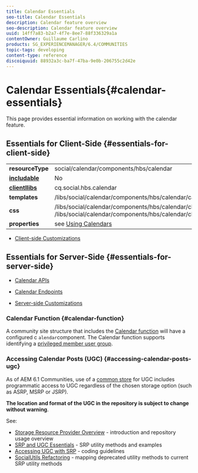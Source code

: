 ```yaml
---
title: Calendar Essentials
seo-title: Calendar Essentials
description: Calendar feature overview
seo-description: Calendar feature overview
uuid: 14ff7a83-b2a7-4f7e-8ee7-88f336329a1a
contentOwner: Guillaume Carlino
products: SG_EXPERIENCEMANAGER/6.4/COMMUNITIES
topic-tags: developing
content-type: reference
discoiquuid: 88932a3c-ba7f-47ba-9e0b-206755c2d42e
---
```


# Calendar Essentials{#calendar-essentials}

This page provides essential information on working with the calendar feature.

## Essentials for Client-Side {#essentials-for-client-side}

<table> 
 <tbody>
  <tr>
   <td> <strong>resourceType</strong></td> 
   <td>social/calendar/components/hbs/calendar</td> 
  </tr>
  <tr>
   <td> <a href="../../communities/using/scf.md#add-or-include-a-communities-component"><strong>includable</strong></a></td> 
   <td>No</td> 
  </tr>
  <tr>
   <td> <a href="../../communities/using/client-customize.md#clientlibs-for-scf"><strong>clientllibs</strong></a></td> 
   <td>cq.social.hbs.calendar</td> 
  </tr>
  <tr>
   <td> <strong>templates</strong></td> 
   <td>/libs/social/calendar/components/hbs/calendar/calendar.hbs</td> 
   <td> </td> 
  </tr>
  <tr>
   <td> <strong>css</strong></td> 
   <td>/libs/social/calendar/components/hbs/calendar/clientlibs/css/calendar.css<br /> /libs/social/calendar/components/hbs/calendar/clientlibs/css/jqueryui.css</td> 
  </tr>
  <tr>
   <td><strong> properties</strong></td> 
   <td>see <a href="../../communities/using/calendar.md">Using Calendars</a></td> 
  </tr>
 </tbody>
</table>

* [Client-side Customizations](../../communities/using/client-customize.md)

## Essentials for Server-Side {#essentials-for-server-side}

* [Calendar APIs](https://helpx.adobe.com/experience-manager/6-4/sites/developing/using/reference-materials/javadoc/com/adobe/cq/social/calendar/client/api/package-summary.html)

* [Calendar Endpoints](https://helpx.adobe.com/experience-manager/6-4/sites/developing/using/reference-materials/javadoc/com/adobe/cq/social/calendar/client/endpoints/package-summary.html)

* [Server-side Customizations](../../communities/using/server-customize.md)

### Calendar Function {#calendar-function}

A community site structure that includes the [Calendar function](../../communities/using/functions.md#calendar-function) will have a configured c `alendar`component. The Calendar function supports identifying a [privileged member user group](../../communities/using/users.md#privileged-members-group).

### Accessing Calendar Posts (UGC) {#accessing-calendar-posts-ugc}

As of AEM 6.1 Communities, use of a [common store](../../communities/using/working-with-srp.md) for UGC includes programmatic access to UGC regardless of the chosen storage option (such as ASRP, MSRP or JSRP).

**The location and format of the UGC in the repository is subject to change without warning**.

See:

* [Storage Resource Provider Overview](../../communities/using/srp.md) - introduction and repository usage overview
* [SRP and UGC Essentials](../../communities/using/srp-and-ugc.md) - SRP utility methods and examples
* [Accessing UGC with SRP](../../communities/using/accessing-ugc-with-srp.md) - coding guidelines
* [SocialUtils Refactoring](../../communities/using/socialutils.md) - mapping deprecated utility methods to current SRP utility methods

